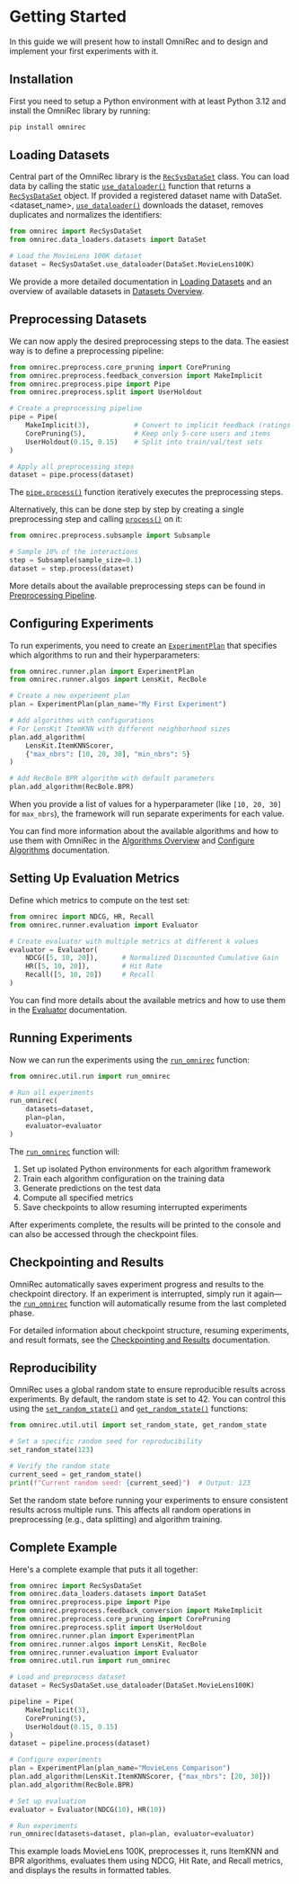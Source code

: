 # Getting Started

In this guide we will present how to install OmniRec and to design and implement your first experiments with it.

## Installation

First you need to setup a Python environment with at least Python 3.12 and install the OmniRec library by running:

```bash
pip install omnirec
```

## Loading Datasets

Central part of the OmniRec library is the [`RecSysDataSet`](API_references.md#omnirec.recsys_data_set.RecSysDataSet) class. You can load data by calling the static [`use_dataloader()`](API_references.md#omnirec.recsys_data_set.RecSysDataSet) function that returns a [`RecSysDataSet`](API_references.md#omnirec.recsys_data_set.RecSysDataSet) object. If provided a registered dataset name with DataSet.<dataset_name>, [`use_dataloader()`](API_references.md#omnirec.recsys_data_set.RecSysDataSet) downloads the dataset, removes duplicates and normalizes the identifiers:

```python
from omnirec import RecSysDataSet
from omnirec.data_loaders.datasets import DataSet

# Load the MovieLens 100K dataset
dataset = RecSysDataSet.use_dataloader(DataSet.MovieLens100K)
```

We provide a more detailed documentation in [Loading Datasets](loading_datasets.md) and an overview of available datasets in [Datasets Overview](datasets_overview.md).

## Preprocessing Datasets

We can now apply the desired preprocessing steps to the data. The easiest way is to define a preprocessing pipeline:

```python
from omnirec.preprocess.core_pruning import CorePruning
from omnirec.preprocess.feedback_conversion import MakeImplicit
from omnirec.preprocess.pipe import Pipe
from omnirec.preprocess.split import UserHoldout

# Create a preprocessing pipeline
pipe = Pipe(
    MakeImplicit(3),           # Convert to implicit feedback (ratings >= 3)
    CorePruning(5),            # Keep only 5-core users and items
    UserHoldout(0.15, 0.15)    # Split into train/val/test sets
)

# Apply all preprocessing steps
dataset = pipe.process(dataset)
```

The [`pipe.process()`](API_references.md#omnirec.preprocess.pipe.Pipe) function iteratively executes the preprocessing steps.

Alternatively, this can be done step by step by creating a single preprocessing step and calling [`process()`](API_references.md#omnirec.preprocess.subsample.Subsample) on it:

```python
from omnirec.preprocess.subsample import Subsample

# Sample 10% of the interactions
step = Subsample(sample_size=0.1)
dataset = step.process(dataset)
```

More details about the available preprocessing steps can be found in [Preprocessing Pipeline](preprocessing.md).

## Configuring Experiments

To run experiments, you need to create an [`ExperimentPlan`](API_references.md#omnirec.runner.plan.ExperimentPlan) that specifies which algorithms to run and their hyperparameters:

```python
from omnirec.runner.plan import ExperimentPlan
from omnirec.runner.algos import LensKit, RecBole

# Create a new experiment plan
plan = ExperimentPlan(plan_name="My First Experiment")

# Add algorithms with configurations
# For LensKit ItemKNN with different neighborhood sizes
plan.add_algorithm(
    LensKit.ItemKNNScorer,
    {"max_nbrs": [10, 20, 30], "min_nbrs": 5}
)

# Add RecBole BPR algorithm with default parameters
plan.add_algorithm(RecBole.BPR)
```

When you provide a list of values for a hyperparameter (like `[10, 20, 30]` for `max_nbrs`), the framework will run separate experiments for each value.

You can find more information about the available algorithms and how to use them with OmniRec in the [Algorithms Overview](algorithms_overview.md) and [Configure Algorithms](conf_algo.md) documentation.

## Setting Up Evaluation Metrics

Define which metrics to compute on the test set:

```python
from omnirec import NDCG, HR, Recall
from omnirec.runner.evaluation import Evaluator

# Create evaluator with multiple metrics at different k values
evaluator = Evaluator(
    NDCG([5, 10, 20]),      # Normalized Discounted Cumulative Gain
    HR([5, 10, 20]),        # Hit Rate
    Recall([5, 10, 20])     # Recall
)
```
You can find more details about the available metrics and how to use them in the [Evaluator](evaluator.md) documentation.

## Running Experiments

Now we can run the experiments using the [`run_omnirec`](API_references.md#omnirec.util.run.run_omnirec) function:

```python
from omnirec.util.run import run_omnirec

# Run all experiments
run_omnirec(
    datasets=dataset,
    plan=plan,
    evaluator=evaluator
)
```

The [`run_omnirec`](API_references.md#omnirec.util.run.run_omnirec) function will:

1. Set up isolated Python environments for each algorithm framework
2. Train each algorithm configuration on the training data
3. Generate predictions on the test data
4. Compute all specified metrics
5. Save checkpoints to allow resuming interrupted experiments

After experiments complete, the results will be printed to the console and can also be accessed through the checkpoint files.

## Checkpointing and Results

OmniRec automatically saves experiment progress and results to the checkpoint directory. If an experiment is interrupted, simply run it again—the [`run_omnirec`](API_references.md#omnirec.util.run.run_omnirec) function will automatically resume from the last completed phase.

For detailed information about checkpoint structure, resuming experiments, and result formats, see the [Checkpointing and Results](checkpointing.md) documentation.

## Reproducibility

OmniRec uses a global random state to ensure reproducible results across experiments. By default, the random state is set to 42. You can control this using the [`set_random_state()`](API_references.md#omnirec.util.util.set_random_state) and [`get_random_state()`](API_references.md#omnirec.util.util.get_random_state) functions:

```python
from omnirec.util.util import set_random_state, get_random_state

# Set a specific random seed for reproducibility
set_random_state(123)

# Verify the random state
current_seed = get_random_state()
print(f"Current random seed: {current_seed}")  # Output: 123
```

Set the random state before running your experiments to ensure consistent results across multiple runs. This affects all random operations in preprocessing (e.g., data splitting) and algorithm training.

## Complete Example

Here's a complete example that puts it all together:

```python
from omnirec import RecSysDataSet
from omnirec.data_loaders.datasets import DataSet
from omnirec.preprocess.pipe import Pipe
from omnirec.preprocess.feedback_conversion import MakeImplicit
from omnirec.preprocess.core_pruning import CorePruning
from omnirec.preprocess.split import UserHoldout
from omnirec.runner.plan import ExperimentPlan
from omnirec.runner.algos import LensKit, RecBole
from omnirec.runner.evaluation import Evaluator
from omnirec.util.run import run_omnirec

# Load and preprocess dataset
dataset = RecSysDataSet.use_dataloader(DataSet.MovieLens100K)

pipeline = Pipe(
    MakeImplicit(3),
    CorePruning(5),
    UserHoldout(0.15, 0.15)
)
dataset = pipeline.process(dataset)

# Configure experiments
plan = ExperimentPlan(plan_name="MovieLens Comparison")
plan.add_algorithm(LensKit.ItemKNNScorer, {"max_nbrs": [20, 30]})
plan.add_algorithm(RecBole.BPR)

# Set up evaluation
evaluator = Evaluator(NDCG(10), HR(10))

# Run experiments
run_omnirec(datasets=dataset, plan=plan, evaluator=evaluator)
```

This example loads MovieLens 100K, preprocesses it, runs ItemKNN and BPR algorithms, evaluates them using NDCG, Hit Rate, and Recall metrics, and displays the results in formatted tables.